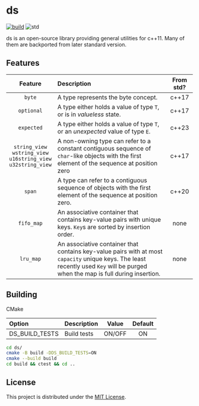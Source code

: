 # ds

[![build](https://github.com/Ramirisu/ds/actions/workflows/build_matrix.yml/badge.svg)](https://github.com/Ramirisu/ds/actions/workflows/build_matrix.yml)
![std](https://img.shields.io/badge/std-11%2F14%2F17%2F20-blue.svg)

ds is an open-source library providing general utilities for c++11. Many of them are backported from later standard version.

## Features

|                                  Feature                                   | Description                                                                                                                                                                     | From std? |
| :------------------------------------------------------------------------: | :------------------------------------------------------------------------------------------------------------------------------------------------------------------------------ | :-------: |
|                                   `byte`                                   | A type represents the byte concept.                                                                                                                                             |   c++17   |
|                                 `optional`                                 | A type either holds a value of type `T`, or is in *valueless* state.                                                                                                            |   c++17   |
|                                 `expected`                                 | A type either holds a value of type `T`, or an *unexpected* value of type `E`.                                                                                                  |   c++23   |
| `string_view`</br>`wstring_view`</br>`u16string_view`</br>`u32string_view` | A non-owning type can refer to a constant contiguous sequence of `char`-like objects with the first element of the sequence at position zero                                    |   c++17   |
|                                   `span`                                   | A type can refer to a contiguous sequence of objects with the first element of the sequence at position zero.                                                                   |   c++20   |
|                                 `fifo_map`                                 | An associative container that contains key-value pairs with unique keys. `Key`s are sorted by insertion order.                                                                  |   none    |
|                                 `lru_map`                                  | An associative container that contains key-value pairs with at most `capacity` unique keys. The least recently used `Key` will be purged when the map is full during insertion. |   none    |

## Building

CMake

| Option         | Description | Value  | Default |
| :------------- | :---------- | :----: | :-----: |
| DS_BUILD_TESTS | Build tests | ON/OFF |   ON    |

```sh
cd ds/
cmake -B build -DDS_BUILD_TESTS=ON
cmake --build build
cd build && ctest && cd ..
```

## License

This project is distributed under the [MIT License](https://github.com/Ramirisu/ds/blob/main/LICENSE).
